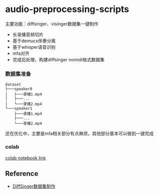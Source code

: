 # audio-preprocessing-scripts
主要功能：diffsinger、visinger数据集一键制作
+ 长录播音频切片
+ 基于demucs伴奏分离
+ 基于whisper语音识别
+ mfa对齐
+ 完成后处理，构建diffsinger nomidi格式数据集
### 数据集准备
```shell
dataset
├───speaker0
│   ├───录播1.mp4
│   ├───...
│   └───录播2.mp4
└───speaker1
    ├───录播1.mp4
    ├───...
    └───录播2.mp4
```

还在优化中，主要是mfa相关部分有点麻烦，其他部分基本可以做到一键完成

[//]: # (### requirements)

[//]: # (+ demucs==4.0.0 auditok==0.2.0  librosa=0.8.1 soundfile tqdm)

[//]: # (+ ffmpeg)

[//]: # (+ linux or macos)

### colab

[colab notebook link](https://colab.research.google.com/drive/1VZ7aD8Iql0sJEKztQet7UHkcfVwruuvS?usp=sharing) 

## Reference
+ [DiffSinger数据集制作](https://github.com/openvpi/DiffSinger/tree/refactor/pipelines)

[//]: # (### note)

[//]: # (如果不希望切出超长音频可以调整3_final_slice.py中mmax_dur的值，但调小这个值的代价是可能会将一句完整的长句中途截断，如果后续做asr会不太好)
